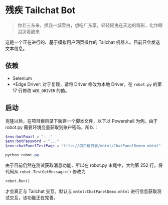 # 残疾 Tailchat Bot

> 你若三东来，换我一城雪白，想吃广东菜，轻轻摇曳在天边的精彩，化作眼泪哭着醒来

这是一个正在进行的、基于模拟用户网页操作的 Tailchat 机器人。目前只会发送文本信息。

## 依赖

- Selenium
- *Edge Driver: 对于复现，请将 Driver 修改为本地 Driver。在 `robot.py` 的第 17 行修改 `WEB_DRIVER` 的值。

## 启动

克隆以后，在项目根目录下新建一个脚本文件，以下以 Powershell 为例。由于 robot.py 需要环境变量获取到账户密码，所以：

```powershell
$env:botEmail = "..."
$env:botPassword = "..."
$env:chatPanelTestPage = "file://项目根目录/mhtml/ChatPanelDemon.mhtml"

python robot.py
```

由于目前仍然在测试获取消息功能，所以在 robot.py 末尾中，大约第 252 行，将代码从 `robot.TestGetMessages()` 修改为

```python
robot.Run()
```

才会真正与 Tailchat 交互。默认与 `mhtml/ChatPanelDemo.mhtml` 进行信息获取测试交互，该功能正在完善。